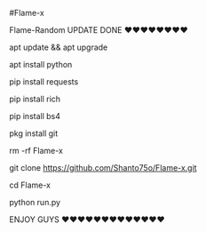 #Flame-x

Flame-Random UPDATE DONE ❤️❤️❤️❤️❤️❤️❤️❤️

 apt update && apt upgrade

 apt install python

 pip install requests

 pip install rich

 pip install bs4

 pkg install git 

 rm -rf Flame-x

 git clone https://github.com/Shanto75o/Flame-x.git

 cd Flame-x

 python run.py


ENJOY GUYS ❤️❤️❤️❤️❤️❤️❤️❤️❤️❤️❤️❤️❤️
